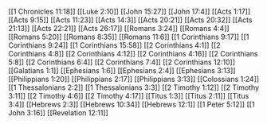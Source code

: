 [[1 Chronicles 11:18]]
[[Luke 2:10]]
[[John 15:27]]
[[John 17:4]]
[[Acts 1:17]]
[[Acts 9:15]]
[[Acts 11:23]]
[[Acts 14:3]]
[[Acts 20:21]]
[[Acts 20:32]]
[[Acts 21:13]]
[[Acts 22:21]]
[[Acts 26:17]]
[[Romans 3:24]]
[[Romans 4:4]]
[[Romans 5:20]]
[[Romans 8:35]]
[[Romans 11:6]]
[[1 Corinthians 9:17]]
[[1 Corinthians 9:24]]
[[1 Corinthians 15:58]]
[[2 Corinthians 4:1]]
[[2 Corinthians 4:8]]
[[2 Corinthians 4:12]]
[[2 Corinthians 4:16]]
[[2 Corinthians 5:8]]
[[2 Corinthians 6:4]]
[[2 Corinthians 7:4]]
[[2 Corinthians 12:10]]
[[Galatians 1:1]]
[[Ephesians 1:6]]
[[Ephesians 2:4]]
[[Ephesians 3:13]]
[[Philippians 1:20]]
[[Philippians 2:17]]
[[Philippians 3:13]]
[[Colossians 1:24]]
[[1 Thessalonians 2:2]]
[[1 Thessalonians 3:3]]
[[2 Timothy 1:12]]
[[2 Timothy 3:11]]
[[2 Timothy 4:6]]
[[2 Timothy 4:17]]
[[Titus 1:3]]
[[Titus 2:11]]
[[Titus 3:4]]
[[Hebrews 2:3]]
[[Hebrews 10:34]]
[[Hebrews 12:1]]
[[1 Peter 5:12]]
[[1 John 3:16]]
[[Revelation 12:11]]
